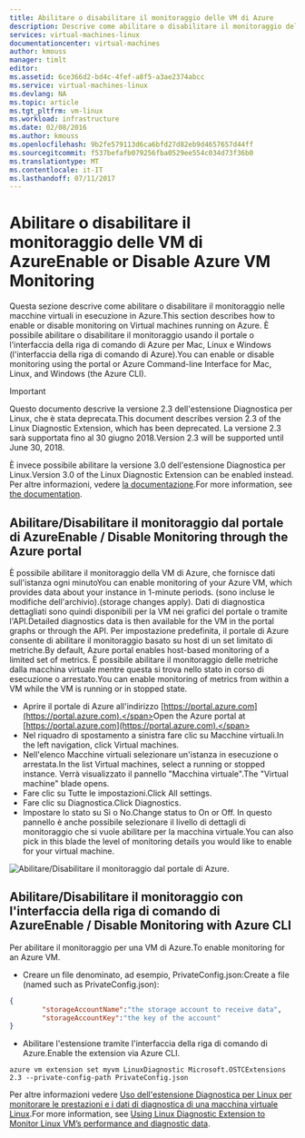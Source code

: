 ```yaml
---
title: Abilitare o disabilitare il monitoraggio delle VM di Azure
description: Descrive come abilitare o disabilitare il monitoraggio delle VM di Azure
services: virtual-machines-linux
documentationcenter: virtual-machines
author: kmouss
manager: timlt
editor: 
ms.assetid: 6ce366d2-bd4c-4fef-a8f5-a3ae2374abcc
ms.service: virtual-machines-linux
ms.devlang: NA
ms.topic: article
ms.tgt_pltfrm: vm-linux
ms.workload: infrastructure
ms.date: 02/08/2016
ms.author: kmouss
ms.openlocfilehash: 9b2fe579113d6ca6bfd27d82eb9d4657657d44ff
ms.sourcegitcommit: f537befafb079256fba0529ee554c034d73f36b0
ms.translationtype: MT
ms.contentlocale: it-IT
ms.lasthandoff: 07/11/2017
---
```

# <a name="enable-or-disable-azure-vm-monitoring"></a><span data-ttu-id="09da8-103">Abilitare o disabilitare il monitoraggio delle VM di Azure</span><span class="sxs-lookup"><span data-stu-id="09da8-103">Enable or Disable Azure VM Monitoring</span></span>

<span data-ttu-id="09da8-104">Questa sezione descrive come abilitare o disabilitare il monitoraggio nelle macchine virtuali in esecuzione in Azure.</span><span class="sxs-lookup"><span data-stu-id="09da8-104">This section describes how to enable or disable monitoring on Virtual machines running on Azure.</span></span> <span data-ttu-id="09da8-105">È possibile abilitare o disabilitare il monitoraggio usando il portale o l'interfaccia della riga di comando di Azure per Mac, Linux e Windows (l'interfaccia della riga di comando di Azure).</span><span class="sxs-lookup"><span data-stu-id="09da8-105">You can enable or disable monitoring using the portal or Azure Command-line Interface for Mac, Linux, and Windows (the Azure CLI).</span></span>

> [!IMPORTANT]
> <span data-ttu-id="09da8-106">Questo documento descrive la versione 2.3 dell'estensione Diagnostica per Linux, che è stata deprecata.</span><span class="sxs-lookup"><span data-stu-id="09da8-106">This document describes version 2.3 of the Linux Diagnostic Extension, which has been deprecated.</span></span> <span data-ttu-id="09da8-107">La versione 2.3 sarà supportata fino al 30 giugno 2018.</span><span class="sxs-lookup"><span data-stu-id="09da8-107">Version 2.3 will be supported until June 30, 2018.</span></span>
>
> <span data-ttu-id="09da8-108">È invece possibile abilitare la versione 3.0 dell'estensione Diagnostica per Linux.</span><span class="sxs-lookup"><span data-stu-id="09da8-108">Version 3.0 of the Linux Diagnostic Extension can be enabled instead.</span></span> <span data-ttu-id="09da8-109">Per altre informazioni, vedere [la documentazione](./diagnostic-extension.md).</span><span class="sxs-lookup"><span data-stu-id="09da8-109">For more information, see [the documentation](./diagnostic-extension.md).</span></span>

## <a name="enable--disable-monitoring-through-the-azure-portal"></a><span data-ttu-id="09da8-110">Abilitare/Disabilitare il monitoraggio dal portale di Azure</span><span class="sxs-lookup"><span data-stu-id="09da8-110">Enable / Disable Monitoring through the Azure portal</span></span>

<span data-ttu-id="09da8-111">È possibile abilitare il monitoraggio della VM di Azure, che fornisce dati sull'istanza ogni minuto</span><span class="sxs-lookup"><span data-stu-id="09da8-111">You can enable  monitoring of your Azure VM, which provides data about your instance in 1-minute periods.</span></span> <span data-ttu-id="09da8-112">(sono incluse le modifiche dell'archivio).</span><span class="sxs-lookup"><span data-stu-id="09da8-112">(storage changes apply).</span></span> <span data-ttu-id="09da8-113">Dati di diagnostica dettagliati sono quindi disponibili per la VM nei grafici del portale o tramite l'API.</span><span class="sxs-lookup"><span data-stu-id="09da8-113">Detailed diagnostics data is then available for the VM in the portal graphs or through the API.</span></span> <span data-ttu-id="09da8-114">Per impostazione predefinita, il portale di Azure consente di abilitare il monitoraggio basato su host di un set limitato di metriche.</span><span class="sxs-lookup"><span data-stu-id="09da8-114">By default, Azure portal enables host-based monitoring of a limited set of metrics.</span></span> <span data-ttu-id="09da8-115">È possibile abilitare il monitoraggio delle metriche dalla macchina virtuale mentre questa si trova nello stato in corso di esecuzione o arrestato.</span><span class="sxs-lookup"><span data-stu-id="09da8-115">You can enable monitoring of metrics from within a VM while the VM is running or in stopped state.</span></span>

* <span data-ttu-id="09da8-116">Aprire il portale di Azure all'indirizzo [https://portal.azure.com](https://portal.azure.com).</span><span class="sxs-lookup"><span data-stu-id="09da8-116">Open the Azure portal at [https://portal.azure.com](https://portal.azure.com).</span></span>
* <span data-ttu-id="09da8-117">Nel riquadro di spostamento a sinistra fare clic su Macchine virtuali.</span><span class="sxs-lookup"><span data-stu-id="09da8-117">In the left navigation, click Virtual machines.</span></span>
* <span data-ttu-id="09da8-118">Nell'elenco Macchine virtuali selezionare un'istanza in esecuzione o arrestata.</span><span class="sxs-lookup"><span data-stu-id="09da8-118">In the list Virtual machines, select a running or stopped instance.</span></span> <span data-ttu-id="09da8-119">Verrà visualizzato il pannello "Macchina virtuale".</span><span class="sxs-lookup"><span data-stu-id="09da8-119">The "Virtual machine" blade opens.</span></span>
* <span data-ttu-id="09da8-120">Fare clic su Tutte le impostazioni.</span><span class="sxs-lookup"><span data-stu-id="09da8-120">Click All settings.</span></span>
* <span data-ttu-id="09da8-121">Fare clic su Diagnostica.</span><span class="sxs-lookup"><span data-stu-id="09da8-121">Click Diagnostics.</span></span>
* <span data-ttu-id="09da8-122">Impostare lo stato su Sì o No.</span><span class="sxs-lookup"><span data-stu-id="09da8-122">Change status to On or Off.</span></span> <span data-ttu-id="09da8-123">In questo pannello è anche possibile selezionare il livello di dettagli di monitoraggio che si vuole abilitare per la macchina virtuale.</span><span class="sxs-lookup"><span data-stu-id="09da8-123">You can also pick in this blade the level of monitoring details you would like to enable for your virtual machine.</span></span>

![Abilitare/Disabilitare il monitoraggio dal portale di Azure.][1]

## <a name="enable--disable-monitoring-with-azure-cli"></a><span data-ttu-id="09da8-125">Abilitare/Disabilitare il monitoraggio con l'interfaccia della riga di comando di Azure</span><span class="sxs-lookup"><span data-stu-id="09da8-125">Enable / Disable Monitoring with Azure CLI</span></span>

<span data-ttu-id="09da8-126">Per abilitare il monitoraggio per una VM di Azure.</span><span class="sxs-lookup"><span data-stu-id="09da8-126">To enable monitoring for an Azure VM.</span></span>

* <span data-ttu-id="09da8-127">Creare un file denominato, ad esempio, PrivateConfig.json:</span><span class="sxs-lookup"><span data-stu-id="09da8-127">Create a file (named such as PrivateConfig.json):</span></span>

```json
{
        "storageAccountName":"the storage account to receive data",
        "storageAccountKey":"the key of the account"
}
```

* <span data-ttu-id="09da8-128">Abilitare l'estensione tramite l'interfaccia della riga di comando di Azure.</span><span class="sxs-lookup"><span data-stu-id="09da8-128">Enable the extension via Azure CLI.</span></span>

```azurecli
azure vm extension set myvm LinuxDiagnostic Microsoft.OSTCExtensions 2.3 --private-config-path PrivateConfig.json
```

<span data-ttu-id="09da8-129">Per altre informazioni vedere [Uso dell'estensione Diagnostica per Linux per monitorare le prestazioni e i dati di diagnostica di una macchina virtuale Linux](classic/diagnostic-extension-v2.md?toc=%2fazure%2fvirtual-machines%2flinux%2fclassic%2ftoc.json).</span><span class="sxs-lookup"><span data-stu-id="09da8-129">For more information, see [Using Linux Diagnostic Extension to Monitor Linux VM’s performance and diagnostic data](classic/diagnostic-extension-v2.md?toc=%2fazure%2fvirtual-machines%2flinux%2fclassic%2ftoc.json).</span></span>

<!--Image references-->
[1]: ./media/vm-monitoring/portal-enable-disable.png
